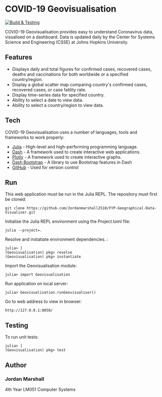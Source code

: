 # COVID-19 Geovisualisation

[![Build & Testing](https://github.com/Jordanmarshall2510/Geovisualisation.jl/actions/workflows/ci.yml/badge.svg)](https://github.com/Jordanmarshall2510/Geovisualisation.jl/actions/workflows/ci.yml)

COVID-19 Geovisualisation provides easy to understand Coronavirus data, visualised on a dashboard. Data is updated daily by the Center for Systems Science and Engineering (CSSE) at Johns Hopkins University.

## Features

- Displays daily and total figures for confirmed cases, recovered cases, deaths and vaccinations for both worldwide or a specified country/region.
- Display a global scatter map comparing country's confirmed cases, recovered cases, or case fatility rate.
- Display time-series data for specified country.
- Ability to select a date to view data.
- Ability to select a country/region to view data.

## Tech

COVID-19 Geovisualisation uses a number of languages, tools and frameworks to work properly:

- [Julia](https://julialang.org/) - High-level and high-performing programming language.
- [Dash](https://plotly.com/dash/) - A framework used to create interactive web applications.
- [Plotly](https://plotly.com/) - A framework used to create interactive graphs.
- [Dash Bootstrap](https://dash-bootstrap-components.opensource.faculty.ai/) - A library to use Bootstrap features in Dash
- [GitHub](https://github.com/Jordanmarshall2510/FYP-Geographical-Data-Visualiser) - Used for version control

## Run

This web application must be run in the Julia REPL. The repository must first be cloned:
```
git clone https://github.com/Jordanmarshall2510/FYP-Geographical-Data-Visualiser.git
```

Initialise the Julia REPL environment using the Project.toml file:
```
julia --project=.
```

Resolve and instatiate environment dependencies. :
```
julia> ]
(Geovisualisation) pkg> resolve
(Geovisualisation) pkg> instantiate
```

Import the Geovisualisation module:
```
julia> import Geovisualisation
```

Run application on local server:
```
julia> Geovisualisation.runGeovisualiser()
```

Go to web address to view in browser:
```
http://127.0.0.1:8050/
```

## Testing

To run unit tests:
```
julia> ]
(Geovisualisation) pkg> test
```

## Author
### Jordan Marshall ###
4th Year LM051 Computer Systems
